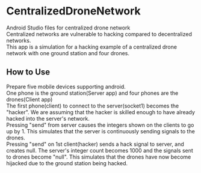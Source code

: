 # CentralizedDroneNetwork
Android Studio files for centralized drone network <br />
Centralized networks are vulnerable to hacking compared to decentralized networks.<br />
This app is a simulation for a hacking example of a centralized drone network with one ground station and four drones.

## How to Use
Prepare five mobile devices supporting android.<br />
One phone is the ground station(Server app) and four phones are the drones(Client app)<br />
The first phone(client) to connect to the server(socket1) becomes the "hacker". We are assuming that the hacker is skilled enough to have already hacked into the server's network.<br />
Pressing "send" from server causes the integers shown on the clients to go up by 1. This simulates that the server is continuously sending signals to the drones.<br />
Pressing "send" on 1st client(hacker) sends a hack signal to server, and creates null. The server's integer count becomes 1000 and the signals sent to drones become "null". This simulates that the drones have now become hijacked due to the ground station being hacked.
